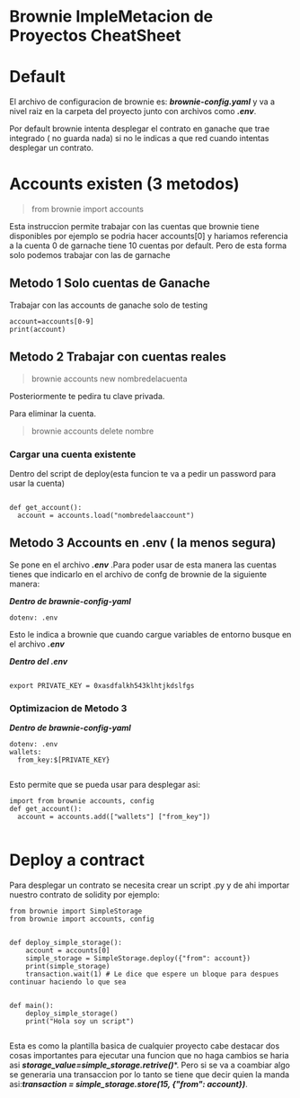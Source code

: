 # Brownie ImpleMetacion  de Proyectos CheatSheet

# Default

El archivo de configuracion de brownie es: ***brownie-config.yaml*** y va a nivel raiz en la carpeta del proyecto junto con archivos como ***.env***.

Por default brownie intenta desplegar el contrato en ganache que trae integrado ( no guarda nada) si no le indicas a que red cuando intentas desplegar un contrato. 

# Accounts existen (3 metodos)

>from brownie import accounts

Esta instruccion permite trabajar con las cuentas que brownie tiene disponibles por ejemplo se podria hacer accounts[0] y hariamos referencia 
a la cuenta 0 de garnache tiene 10 cuentas por default. Pero de esta forma solo podemos trabajar con las de garnache

## Metodo 1 Solo cuentas de Ganache

Trabajar con las accounts de ganache solo de testing

```
account=accounts[0-9]
print(account)

```

## Metodo 2 Trabajar con cuentas reales

> brownie accounts new nombredelacuenta


Posteriormente te pedira tu clave privada.

Para eliminar la cuenta.

> brownie accounts delete nombre

### Cargar una cuenta existente 

Dentro del script de deploy(esta funcion te va a pedir un password para usar la cuenta)

```

def get_account():
  account = accounts.load("nombredelaaccount")

```

## Metodo 3 Accounts en .env ( la menos segura)

Se pone en el archivo ***.env*** .Para poder usar de esta manera las cuentas tienes que indicarlo en el archivo de confg de brownie de la siguiente manera:

***Dentro de brawnie-config-yaml***

```
dotenv: .env

```
Esto le indica a brownie que cuando cargue variables de entorno busque en el archivo ***.env***

***Dentro del .env***

```

export PRIVATE_KEY = 0xasdfalkh543klhtjkdslfgs

```

### Optimizacion de Metodo 3


***Dentro de brawnie-config-yaml***

```
dotenv: .env
wallets:
  from_key:$[PRIVATE_KEY}
 
```

Esto permite que se pueda usar para desplegar asi:

```
import from brownie accounts, config
def get_account():
  account = accounts.add(["wallets"] ["from_key"])
  
```

# Deploy a contract 

Para desplegar un contrato se necesita crear un script .py y de ahi importar nuestro contrato de solidity por ejemplo:

```
from brownie import SimpleStorage
from brownie import accounts, config


def deploy_simple_storage():
    account = accounts[0]
    simple_storage = SimpleStorage.deploy({"from": account})
    print(simple_storage)
    transaction.wait(1) # Le dice que espere un bloque para despues continuar haciendo lo que sea


def main():
    deploy_simple_storage()
    print("Hola soy un script")


```
Esta es como la plantilla basica de cualquier proyecto cabe destacar dos cosas importantes para ejecutar una funcion que no haga cambios
se haria asi ***storage_value=simple_storage.retrive()****. Pero si se va a coambiar algo se generaria una transaccion por lo tanto se
tiene que decir quien la manda asi:***transaction = simple_storage.store(15, {"from": account})***.





